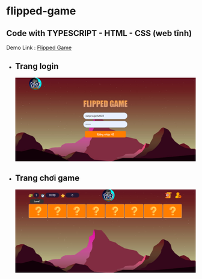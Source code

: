 # flipped-game

<h2>Code with TYPESCRIPT - HTML - CSS (web tĩnh) </h1>
<p>Demo Link : <a href="https://latthe.namph.tech/" target="_blank">Flipped Game</a></p>

<ul>
  <li>
    <h2>Trang login</h2>
    <img src="/image/logo.png"/>
  </li>
  <li>
     <h2>Trang chơi game</h2>
     <img src="/image/latthe1.png"/>
   </li>
</ul>
